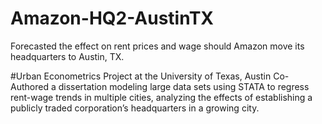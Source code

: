 # Amazon-HQ2-AustinTX
Forecasted the effect on rent prices and wage should Amazon move its headquarters to Austin, TX.

#Urban Econometrics Project at the University of Texas, Austin
Co-Authored a dissertation modeling large data sets using STATA to regress rent-wage trends in multiple cities, analyzing the effects of establishing a publicly traded corporation’s headquarters in a growing city.
